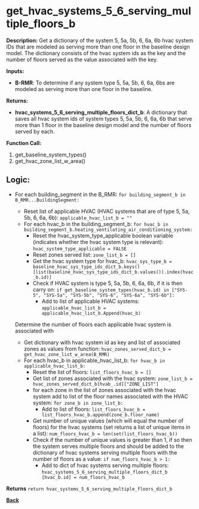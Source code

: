 # get_hvac_systems_5_6_serving_multiple_floors_b

**Description:** Get a dictionary of the system 5, 5a, 5b, 6, 6a, 6b hvac system IDs that are modeled as serving more than one floor in the baseline design model.  The dictionary consists of the hvac system ids as the key and the number of floors served as the value associated with the key.  

**Inputs:**  
- **B-RMR**: To determine if any system type 5, 5a, 5b, 6, 6a, 6bs are modeled as serving more than one floor in the baseline.

**Returns:**  
- **hvac_systems_5_6_serving_multiple_floors_dict_b**: A dictionary that saves all hvac system ids of system types 5, 5a, 5b, 6, 6a, 6b that serve more than 1 floor in the baseline design model and the number of floors served by each.
 
**Function Call:**  

1. get_baseline_system_types()
2. get_hvac_zone_list_w_area()

## Logic:  
- For each building_segment in the B_RMR: `for building_segment_b in B_RMR...BuildingSegment:`
    - Reset list of applicable HVAC (HVAC systems that are of type 5, 5a, 5b, 6, 6a, 6b): `applicable_hvac_list_b = ""`
    - For each hvac_b in the building_segment_b: `for hvac_b in building_segment_b.heating_ventilating_air_conditioning_system:`
        - Reset the hvac_system_type_applicable boolean variable (indicates whether the hvac system type is relevant): `hvac_system_type_applicable = FALSE`
        - Reset zones served list: `zone_list_b = []`
        - Get the hvac system type for hvac_b: `hvac_sys_type_b = baseline_hvac_sys_type_ids_dict_b.keys()[list(baseline_hvac_sys_type_ids_dict_b.values()).index(hvac_b.id)]`
        - Check if HVAC system is type 5, 5a, 5b, 6, 6a, 6b, if it is then carry on: `if get_baseline_system_types(hvac_b.id) in ["SYS-5", "SYS-5a", "SYS-5b", "SYS-6", "SYS-6a", "SYS-6b"]:`
            - Add to list of applicable HVAC systems: `applicable_hvac_list_b = applicable_hvac_list_b.Append(hvac_b)`  
    
    Determine the number of floors each applicable hvac system is associated with
    - Get dictionary with hvac system id as key and list of associated zones as values from function: `hvac_zones_served_dict_b = get_hvac_zone_list_w_area(B_RMR)`
    - For each hvac_b in applicable_hvac_list_b: `for hvac_b in applicable_hvac_list_b:`
        - Reset the list of floors: `list_floors_hvac_b = []`
        - Get list of zones associated with the hvac system: `zone_list_b =  hvac_zones_served_dict_b[hvab_.id]["ZONE_LIST"]`
        - for each zone in the list of zones associated with the hvac system add to list of the floor names associated with the HVAC system: `for zone_b in zone_list_b:`
            - Add to list of floors: `list_floors_hvac_b = list_floors_hvac_b.append(zone_b.floor_name)`
        - Get number of unique values (which will equal the number of floors) for the hvac systems (set returns a list of unique items in a list): `num_floors_hvac_b = len(set(list_floors_hvac_b))`
        - Check if the number of unique values is greater than 1, if so then the system serves multiple floors and should be added to the dictionary of hvac systems serving multiple floors with the number of floors as a value: `if num_floors_hvac_b > 1:` 
            - Add to dict of hvac systems serving multiple floors: `hvac_systems_5_6_serving_multiple_floors_dict_b [hvac_b.id] = num_floors_hvac_b`  

**Returns** `return hvac_systems_5_6_serving_multiple_floors_dict_b`

**[Back](../_toc.md)**
    
